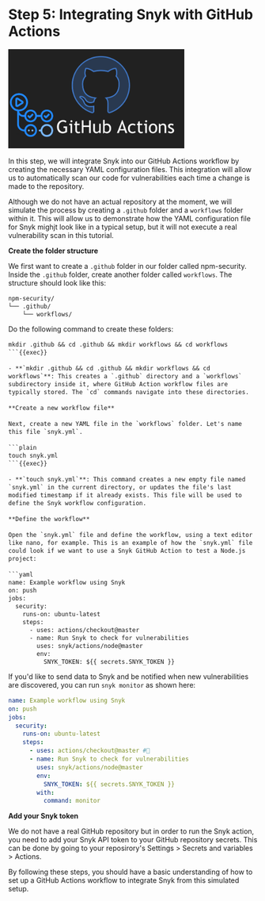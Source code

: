 # Step 5: Integrating Snyk with GitHub Actions

<img src="../assets/githubactions.png" height="200">

In this step, we will integrate Snyk into our GitHub Actions workflow by creating the necessary YAML configuration files. This integration will allow us to automatically scan our code for vulnerabilities each time a change is made to the repository.

Although we do not have an actual repository at the moment, we will simulate the process by creating a `.github` folder and a `workflows` folder within it. This will allow us to demonstrate how the YAML configuration file for Snyk mighjt look like in a typical setup, but it will not execute a real vulnerability scan in this tutorial.

**Create the folder structure**

We first want to create a `.github` folder in our folder called npm-security. Inside the `.github` folder, create another folder called `workflows`. The structure should look like this: 

```
npm-security/
└── .github/
    └── workflows/
```

Do the following command to create these folders:

```plain
mkdir .github && cd .github && mkdir workflows && cd workflows
```{{exec}}

- **`mkdir .github && cd .github && mkdir workflows && cd workflows`**: This creates a `.github` directory and a `workflows` subdirectory inside it, where GitHub Action workflow files are typically stored. The `cd` commands navigate into these directories.

**Create a new workflow file**

Next, create a new YAML file in the `workflows` folder. Let's name this file `snyk.yml`.

```plain
touch snyk.yml
```{{exec}}

- **`touch snyk.yml`**: This command creates a new empty file named `snyk.yml` in the current directory, or updates the file's last modified timestamp if it already exists. This file will be used to define the Snyk workflow configuration.

**Define the workflow**

Open the `snyk.yml` file and define the workflow, using a text editor like nano, for example. This is an example of how the `snyk.yml` file could look if we want to use a Snyk GitHub Action to test a Node.js project:

```yaml
name: Example workflow using Snyk
on: push
jobs:
  security:
    runs-on: ubuntu-latest
    steps:
      - uses: actions/checkout@master
      - name: Run Snyk to check for vulnerabilities
        uses: snyk/actions/node@master
        env:
          SNYK_TOKEN: ${{ secrets.SNYK_TOKEN }}
```

If you'd like to send data to Snyk and be notified when new vulnerabilities are discovered, you can run `snyk monitor` as shown here:

```yaml
name: Example workflow using Snyk
on: push
jobs:
  security:
    runs-on: ubuntu-latest
    steps:
      - uses: actions/checkout@master #🥚
      - name: Run Snyk to check for vulnerabilities
        uses: snyk/actions/node@master
        env:
          SNYK_TOKEN: ${{ secrets.SNYK_TOKEN }}
        with:
          command: monitor
```

**Add your Snyk token**

We do not have a real GitHub repository but in order to run the Snyk action, you need to add your Snyk API token to your GitHub repository secrets. This can be done by going to your reposirory's Settings > Secrets and variables > Actions. 


By following these steps, you should have a basic understanding of how to set up a GitHub Actions workflow to integrate Snyk from this simulated setup.